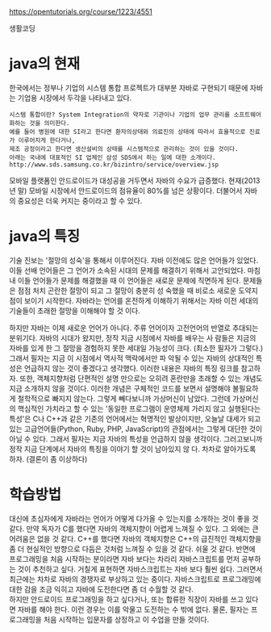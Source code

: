 https://opentutorials.org/course/1223/4551

생활코딩

# java의 현재
한국에서는 정부나 기업의 시스템 통합 프로젝트가 대부분 자바로 구현되기 때문에 자바는 기업용 시장에서 두각을 나타내고 있다.
```
시스템 통합이란? System Integration의 약자로 기관이나 기업의 업무 관리를 소프트웨어화하는 것을 의미한다. 
예를 들어 병원에 대한 SI라고 한다면 환자의상태와 의료진의 상태에 따라서 효율적으로 진료가 이루어지게 한다거나,
제조 공정이라고 한다면 생산설비의 상태를 시스템적으로 관리하는 것이 있을 것이다.
아래는 국내에 대표적인 SI 업체인 삼성 SDS에서 하는 일에 대한 소개이다. http://www.sds.samsung.co.kr/bizintro/service/overview.jsp
```

모바일 플랫폼인 안드로이드가 대성공을 거두면서 자바의 수요가 급증했다. 현재(2013년 말) 모바일 시장에서 안드로이드의 점유율이 80%를 넘은 상황이다.
더불어서 자바의 중요성은 더욱 커지는 중이라고 할 수 있다.

# java의 특징

기술 진보는 '절망의 성숙'을 통해서 이루어진다. 자바 이전에도 많은 언어들가 있었다. 이들 선배 언어들은 그 언어가 소속된 시대의 문제를 해결하기 위해서
고안되었다. 마침내 이들 언어들가 문제를 해결했을 때 이 언어들은 새로운 문제에 직면하게 된다. 문제들은 점점 처치 곤란한 절망이 되고 그 절망이 충분히 성
숙했을 때 비로소 새로운 도약지점이 보이기 시작한다. 자바라는 언어를 온전하게 이해하기 위해서는 자바 이전 세대의 기술들이 초래한 절망을 이해해야 할 것
이다.


하지만 자바는 이제 새로운 언어가 아니다. 주류 언어이자 고전언어의 반열로 추대되는 분위기다. 자바의 시대가 왔지만, 정작 지금 시점에서 자바를 배우는 사
람들은 지금의 자바를 있게 한 그 절망을 경험하지 못한 세대일 가능성이 크다. (최소한 필자가 그렇다.) 그래서 필자는 지금 이 시점에서 역사적 맥락에서만 파
악될 수 있는 자바의 상대적인 특성은 언급하지 않는 것이 좋겠다고 생각했다. 이러한 내용은 자바의 특징 링크를 참고하자. 또한, 객체지향처럼 단편적인 설명
만으로는 오히려 혼란만을 초래할 수 있는 개념도 지금 소개하지 않을 것이다. 이러한 개념은 구체적인 코드를 보면서 설명해야 불필요하게 철학적으로 빠지지 
않는다. 그렇게 빼다보니까 가상머신이 남았다. 그런데 가상머신의 핵심적인 가치라고 할 수 있는 '동일한 프로그램이 운영체제 가리지 않고 실행된다는 특성'은
C나 C++과 같은 기존의 언어에서는 혁명적인 발상이지만, 오늘날 대세가 되고 있는 고급언어들(Python, Ruby, PHP, JavaScript)의 관점에서는 그렇게 대단한
것이 아닐 수 있다. 그래서 필자는 지금 자바의 특성을 언급하지 않을 생각이다. 그러고보니까 정작 지금 단계에서 자바의 특징을 이야기 할 것이 남아있지 않
다. 차차로 알아가도록 하자. (결론이 좀 이상하다)

# 학습방법

대신에 초심자에게 자바라는 언어가 어떻게 다가올 수 있는지를 소개하는 것이 좋을 것 같다. 만약 독자가 C를 했다면 자바의 객체지향이 어렵게 느껴질 수 
있다. 그 외에는 큰 어려움은 없을 것 같다. C++를 했다면 자바의 객체지향은 C++의 급진적인 객체지향을 좀 더 현실적인 방향으로 다듬은 것처럼 느껴질 수
있을 것 같다. 쉬울 것 같다. 반면에 프로그래밍을 처음 시작하는 분이라면 자바 보다는 차라리 자바스크립트를 먼저 공부하는 것이 추천하고 싶다. 거칠게
표현하면 자바스크립트는 자바 보다 훨씬 쉽다. 그러면서 최근에는 차차로 자바의 경쟁자로 부상하고 있는 중이다. 자바스크립트로 프로그래밍에 대한 감을 조금 익히고 자바에 도전한다면 좀 더 수월할 것 같다.  
하지만 안드로이드 프로그래밍을 하고 싶다거나, 또는 합류한 직장이 자바를 쓰고 있다면 자바를 해야 한다. 이런 경우는 이를 악물고 도전하는 수 밖에 없다. 물론, 필자는 프로그래밍을 처음 시작하는 입문자를 상정하고 이 수업을 만들 것이다.
